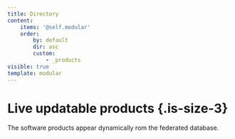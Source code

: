 ```yaml
---
title: Directory
content:
    items: '@self.modular'
    order:
        by: default
        dir: asc
        custom:
            - _products
visible: true
template: modular
---
```


# Live updatable products {.is-size-3}

The software products appear dynamically rom the federated database.


